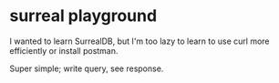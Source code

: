# surreal playground

I wanted to learn SurrealDB, but I'm too lazy to learn to use curl more efficiently or install postman.

Super simple; write query, see response.

